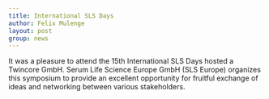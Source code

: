 ```yaml
---
title: International SLS Days
author: Felix Mulenge
layout: post
group: news
---
```


It was a pleasure to attend the 15th International SLS Days hosted a Twincore GmbH. Serum Life Science Europe GmbH (SLS Europe) organizes this symposium to provide an excellent opportunity for fruitful exchange of ideas and networking between various stakeholders.<br>
